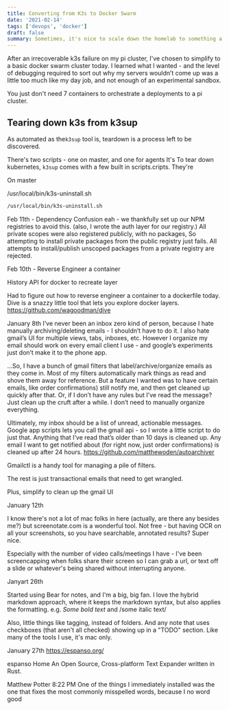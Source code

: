 ```yaml
---
title: Converting from K3s to Docker Swarm
date: '2021-02-14'
tags: ['devops', 'docker']
draft: false
summary: Sometimes, it's nice to scale down the homelab to something a little simpler.
---
```


After an irrecoverable k3s failure on my pi cluster, I've chosen to simplify
to a basic docker swarm cluster today. I learned what I wanted - and the level of
debugging required to sort out why my servers wouldn’t come up was a little too
much like my day job, and not enough of an experimental sandbox.

You just don't need 7 containers to orchestrate a deployments to a pi cluster.

## Tearing down k3s from k3sup

As automated as the`k3sup` tool is, teardown is a process left to be discovered.

There's two scripts - one on master, and one for agents It's
To tear down kubernetes, `k3sup` comes with a few built in scripts.cripts. They're

On master

/usr/local/bin/k3s-uninstall.sh

```bash
/usr/local/bin/k3s-uninstall.sh

```

Feb 11th - Dependency Confusion
eah - we thankfully set up our NPM registries to avoid this. (also, I wrote the auth layer for our registry.)
All private scopes were also registered publicly, with no packages, So attempting to install private packages from the public registry just fails.
All attempts to install/publish unscoped packages from a private registry are rejected.

Feb 10th - Reverse Engineer a container

History API for docker to recreate layer

Had to figure out how to reverse engineer a container to a dockerfile today. Dive is a snazzy little tool that lets you explore docker layers.
https://github.com/wagoodman/dive

January 8th
I’ve never been an inbox zero kind of person, because I hate manually archiving/deleting emails - I shouldn’t have to do it. I also hate gmail’s UI for multiple views, tabs, inboxes, etc. However I organize my email should work on every email client I use - and google’s experiments just don’t make it to the phone app.

…So, I have a bunch of gmail filters that label/archive/organize emails as they come in.
Most of my filters automatically mark things as read and shove them away for reference. But a feature I wanted was to have certain emails, like order confirmations) still notify me, and then get cleaned up quickly after that. Or, if I don’t have any rules but I’ve read the message? Just clean up the cruft after a while. I don’t need to manually organize everything.

Ultimately, my inbox should be a list of unread, actionable messages.
Google app scripts lets you call the gmail api - so I wrote a little script to do just that. Anything that I’ve read that’s older than 10 days is cleaned up. Any email I want to get notified about (for right now, just order confirmations) is cleaned up after 24 hours.
https://github.com/matthewoden/autoarchiver

Gmailctl is a handy tool for managing a pile of filters.

The rest is just transactional emails that need to get wrangled.

Plus, simplify to clean up the gmail UI

January 12th

I know there's not a lot of mac folks in here (actually, are there any besides me?) but screenotate.com is a wonderful tool. Not free - but having OCR on all your screenshots, so you have searchable, annotated results? Super nice.

Especially with the number of video calls/meetings I have - I've been screencapping when folks share their screen so I can grab a url, or text off a slide or whatever's being shared without interrupting anyone.

Janyart 26th

Started using Bear for notes, and I'm a big, big fan. I love the hybrid markdown approach, where it keeps the markdown syntax, but also applies the formatting. e.g. _Some bold text_ and /some italic text/

Also, little things like tagging, instead of folders. And any note that uses checkboxes (that aren't all checked) showing up in a "TODO" section. Like many of the tools I use, it's mac only.

January 27th
https://espanso.org/

espanso
Home
An Open Source, Cross-platform Text Expander written in Rust.

Matthew Potter 8:22 PM
One of the things I immediately installed was the one that fixes the most commonly misspelled words, because I no word good
